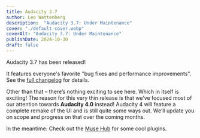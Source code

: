 ```yaml
---
title: Audacity 3.7
author: Leo Wattenberg
description:  "Audacity 3.7: Under Maintenance"
cover: "./default-cover.webp"
coverAlt: "Audacity 3.7: Under Maintenance"
publishDate: 2024-10-30
draft: false
---
```


Audacity 3.7 has been released!

It features everyone's favorite "bug fixes and performance improvements". See the [full changelog](https://support.audacityteam.org/additional-resources/changelog/audacity-3.7) for details.

Other than that ­– there’s nothing exciting to see here. Which in itself is exciting! The reason for this very thin release is that we’ve focused most of our attention towards **Audacity 4.0** instead! Audacity 4 will feature a complete remake of the UI and is still quite some ways out. We’ll update you on scope and progress on that over the coming months.

In the meantime: Check out the [Muse Hub](https://www.musehub.com/plugins) for some cool plugins.